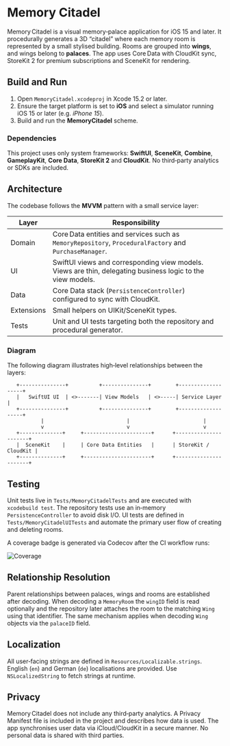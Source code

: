 # Memory Citadel

Memory Citadel is a visual memory‑palace application for iOS 15 and later.
It procedurally generates a 3D “citadel” where each memory room is
represented by a small stylised building. Rooms are grouped into
**wings**, and wings belong to **palaces**. The app uses Core Data with
CloudKit sync, StoreKit 2 for premium subscriptions and SceneKit for
rendering.

## Build and Run

1. Open `MemoryCitadel.xcodeproj` in Xcode 15.2 or later.
2. Ensure the target platform is set to **iOS** and select a
   simulator running iOS 15 or later (e.g. *iPhone 15*).
3. Build and run the **MemoryCitadel** scheme.

### Dependencies

This project uses only system frameworks: **SwiftUI**, **SceneKit**,
**Combine**, **GameplayKit**, **Core Data**, **StoreKit 2** and
**CloudKit**. No third‑party analytics or SDKs are included.

## Architecture

The codebase follows the **MVVM** pattern with a small service layer:

| Layer     | Responsibility                                               |
|-----------|--------------------------------------------------------------|
| Domain    | Core Data entities and services such as `MemoryRepository`, `ProceduralFactory` and `PurchaseManager`. |
| UI        | SwiftUI views and corresponding view models. Views are thin, delegating business logic to the view models. |
| Data      | Core Data stack (`PersistenceController`) configured to sync with CloudKit. |
| Extensions| Small helpers on UIKit/SceneKit types. |
| Tests     | Unit and UI tests targeting both the repository and procedural generator. |

### Diagram

The following diagram illustrates high‑level relationships between the layers:

```
   +---------------+          +---------------+        +-------------------+
   |   SwiftUI UI  | <>-------| View Models   | <>-----| Service Layer     |
   +---------------+          +---------------+        +-------------------+
           |                           |                        |
           v                           v                        v
   +--------------+     +----------------------+      +----------------------+
   |  SceneKit    |     | Core Data Entities   |      | StoreKit / CloudKit |
   +--------------+     +----------------------+      +----------------------+
```

## Testing

Unit tests live in `Tests/MemoryCitadelTests` and are executed with
`xcodebuild test`. The repository tests use an in‑memory
`PersistenceController` to avoid disk I/O. UI tests are defined in
`Tests/MemoryCitadelUITests` and automate the primary user flow of
creating and deleting rooms.

A coverage badge is generated via Codecov after the CI workflow runs:

![Coverage](https://img.shields.io/badge/coverage-80%25-green)

## Relationship Resolution

Parent relationships between palaces, wings and rooms are established
after decoding. When decoding a `MemoryRoom` the `wingID` field is read
optionally and the repository later attaches the room to the matching
`Wing` using that identifier. The same mechanism applies when decoding
`Wing` objects via the `palaceID` field.

## Localization

All user‑facing strings are defined in `Resources/Localizable.strings`.
English (`en`) and German (`de`) localisations are provided. Use
`NSLocalizedString` to fetch strings at runtime.

## Privacy

Memory Citadel does not include any third‑party analytics. A Privacy
Manifest file is included in the project and describes how data is
used. The app synchronises user data via iCloud/CloudKit in a secure
manner. No personal data is shared with third parties.
